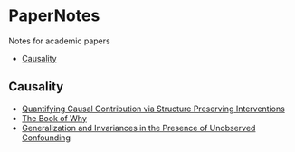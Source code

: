# PaperNotes
Notes for academic papers

- [Causality](#causality)

## Causality
- [Quantifying Causal Contribution via Structure Preserving Interventions](Causality/QuanCIC.md)
- [The Book of Why](Causality/TheBookOfWhy.md)
- [Generalization and Invariances in the Presence of Unobserved Confounding](Causality/GenInvarUnobConf.md)
